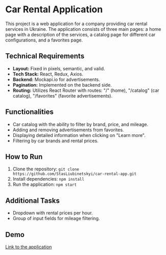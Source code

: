 # Car Rental Application

This project is a web application for a company providing car rental services in Ukraine. The application consists of three main pages: a home page with a description of the services, a catalog page for different car configurations, and a favorites page.

## Technical Requirements

- **Layout:** Fixed in pixels, semantic, and valid.
- **Tech Stack:** React, Redux, Axios.
- **Backend:** Mockapi.io for advertisements.
- **Pagination:** Implemented on the backend side.
- **Routing:** Utilizes React Router with routes: "/" (home), "/catalog" (car catalog), "/favorites" (favorite advertisements).

## Functionalities

- Car catalog with the ability to filter by brand, price, and mileage.
- Adding and removing advertisements from favorites.
- Displaying detailed information when clicking on "Learn more".
- Filtering by car brands and rental prices.

## How to Run

1. Clone the repository: `git clone https://github.com/StasLiubinetskyi/car-rental-app.git`
2. Install dependencies: `npm install`
3. Run the application: `npm start`

## Additional Tasks

- Dropdown with rental prices per hour.
- Group of input fields for mileage filtering.

## Demo

[Link to the application](https://stasliubinetskyi.github.io/cars-for-rent/)


